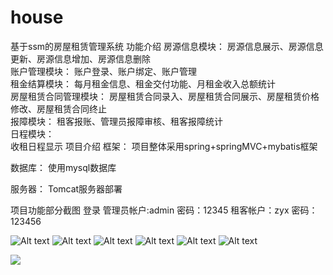 # house
基于ssm的房屋租赁管理系统
功能介绍
房源信息模块： 
房源信息展示、房源信息更新、房源信息增加、房源信息删除    
账户管理模块： 
账户登录、账户绑定、账户管理   
租金结算模块： 
每月租金信息、租金交付功能、月租金收入总额统计  
房屋租赁合同管理模块： 
房屋租赁合同录入、房屋租赁合同展示、房屋租赁价格修改、房屋租赁合同终止  
报障模块： 
租客报账、管理员报障审核、租客报障统计   
日程模块：  
收租日程显示
项目介绍
框架：
项目整体采用spring+springMVC+mybatis框架

数据库：
使用mysql数据库

服务器：
Tomcat服务器部署


项目功能部分截图
登录
管理员帐户:admin 密码：12345
租客帐户：zyx 密码：123456

![Alt text](https://github.com/chiuwingyan/house/raw/master/img/1.png)
![Alt text](https://github.com/chiuwingyan/house/raw/master/img/2.png)
![Alt text](https://github.com/chiuwingyan/house/raw/master/img/3.png)
![Alt text](https://github.com/chiuwingyan/house/raw/master/img/4.png)
![Alt text](https://github.com/chiuwingyan/house/raw/master/img/5.png)
![Alt text](https://github.com/chiuwingyan/house/raw/master/img/6.png)

<img src="https://github.com/chiuwingyan/house/raw/master/img/1.png"/>
